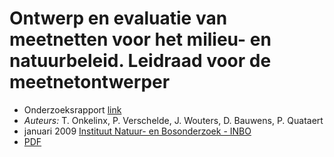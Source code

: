 #  Ontwerp en evaluatie van meetnetten voor het milieu- en natuurbeleid. Leidraad voor de meetnetontwerper
- Onderzoeksrapport [link](https://www.vlaanderen.be/publicaties/ontwerp-en-evaluatie-van-meetnetten-voor-het-milieu-en-natuurbeleid-leidraad-voor-de-meetnetontwerper)
- *Auteurs:* T. Onkelinx, P. Verschelde, J. Wouters, D. Bauwens, P. Quataert
- januari 2009 
  [Instituut Natuur- en Bosonderzoek - INBO](https://www.vlaanderen.be/publicaties?publisher.CONTAINS_ANY=Instituut%20Natuur-%20en%20Bosonderzoek%20-%20INBO)
- [PDF](https://purews.inbo.be/ws/portalfiles/portal/5494208/Onkelinx_etal_2008_OntwerpEvaluatieMeetnettenMilieuNatuurbeleid.pdf)